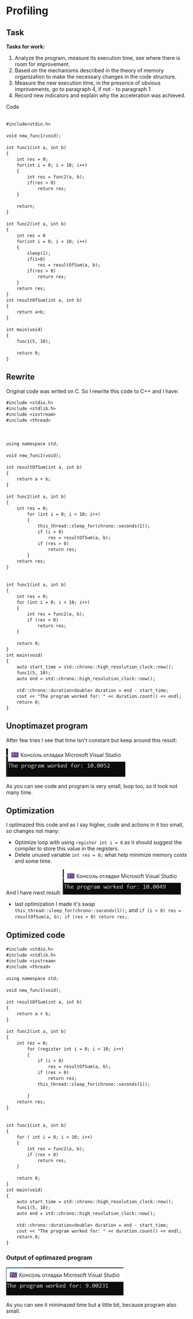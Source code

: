 # Profiling


## Task

**Tasks for work:**
1) Analyze the program, measure its execution time, see where there is room for improvement.
2) Based on the mechanisms described in the theory of memory organization to make the necessary changes in the code structure.
3) Measure the new execution time, in the presence of obvious improvements, go to paragraph 4, if not - to paragraph 1
4) Record new indicators and explain why the acceleration was achieved.


Code

```

#include<stdio.h>

void new_func1(void);

int func1(int a, int b)
{
	int res = 0;
    for(int i = 0; i < 10; i++)
	{
		int res = func2(a, b);
		if(res > 0)
			return res;
	}

    return;
}

int func2(int a, int b)
{
	int res = 0
    for(int i = 0; i < 10; i++)
	{
		sleep(1);
		if(i>8)
			res = resultOfSum(a, b);
		if(res > 0)
			return res;
	}
    return res;
}
int resultOfSum(int a, int b)
{
	return a+b;
}

int main(void)
{
    func1(5, 10);

    return 0;
}
```

## Rewrite

Original code was writed on C.
So I rewrite this code to C++ and I have:
```
#include <stdio.h>
#include <stdlib.h> 
#include <iostream>
#include <thread>



using namespace std;

void new_func1(void);

int resultOfSum(int a, int b)
{
	return a + b;
}

int func2(int a, int b)
{
	int res = 0;
		for (int i = 0; i < 10; i++)
		{
			this_thread::sleep_for(chrono::seconds(1));
			if (i > 8)
				res = resultOfSum(a, b);
			if (res > 0)
				return res;
		}
	return res;
}


int func1(int a, int b)
{
	int res = 0;
	for (int i = 0; i < 10; i++)
	{
		int res = func2(a, b);
		if (res > 0)
			return res;
	}

	return 0;
}
int main(void)
{
	auto start_time = std::chrono::high_resolution_clock::now();
	func1(5, 10);
	auto end = std::chrono::high_resolution_clock::now();

	std::chrono::duration<double> duration = end - start_time;
	cout << "The program worked for: " << duration.count() << endl;
	return 0;
}

```

## Unoptimazet program

After few tries I see that time isn't constant but keep around this result:

![example 1](/images/1.png)

As you can see code and program is very small, loop too, so it took not many time.

## Optimization

I optimazed this code and as I say higher, code and actions in it too small, so changes not many:

- Optimize loop with using `register int i = 0` as it should suggest the compiler to store this value in the registers.
- Delete unused variable `int res = 0;` what help minimize memory costs and some time.

And I have nwxt result:
![example 2](/images/2.png)

- last optimization I made it's swap `this_thread::sleep_for(chrono::seconds(1));` and `if (i > 8) res = resultOfSum(a, b); if (res > 0) return res;`.
## Optimized code

```
#include <stdio.h>
#include <stdlib.h> 
#include <iostream>
#include <thread>

using namespace std;

void new_func1(void);

int resultOfSum(int a, int b)
{
	return a + b;
}

int func2(int a, int b)
{
	int res = 0;
		for (register int i = 0; i < 10; i++)
		{
			if (i > 8)
				res = resultOfSum(a, b);
			if (res > 0)
				return res;
			this_thread::sleep_for(chrono::seconds(1));

		}
	return res;
}


int func1(int a, int b)
{
	for ( int i = 0; i < 10; i++)
	{
		int res = func2(a, b);
		if (res > 0)
			return res;
	}

	return 0;
}
int main(void)
{
	auto start_time = std::chrono::high_resolution_clock::now();
	func1(5, 10);
	auto end = std::chrono::high_resolution_clock::now();

	std::chrono::duration<double> duration = end - start_time;
	cout << "The program worked for: " << duration.count() << endl;
	return 0;
}

```
### Output of optimazed program

![example 3](/images/3.png)

As you can see it minimazed time but a little bit, because program also small.